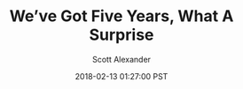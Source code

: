 ---
layout: podcast
title: "We’ve Got Five Years, What A Surprise"
author: Scott Alexander
description: https://slatestarcodex.com/2018/02/13/weve-got-five-years-what-a-surprise/
date: 2018-02-13 01:27:00 PST
length: 1479867
duration: 370
guid: weve-got-five-years-what-a-surprise
---
